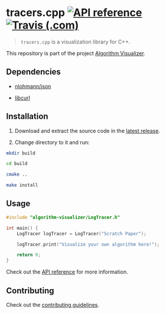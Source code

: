 # tracers.cpp [![API reference](https://img.shields.io/badge/documentation-cpp-red.svg?style=flat-square)](https://algorithm-visualizer.github.io/tracers.cpp/) [![Travis (.com)](https://img.shields.io/travis/com/algorithm-visualizer/tracers.cpp.svg?style=flat-square)](https://travis-ci.com/algorithm-visualizer/tracers.cpp)

> `tracers.cpp` is a visualization library for C++.

This repository is part of the project [Algorithm Visualizer](https://github.com/algorithm-visualizer).

## Dependencies

- [nlohmann/json](https://github.com/nlohmann/json)

- [libcurl](https://curl.haxx.se/libcurl/)

## Installation

1. Download and extract the source code in the [latest release](https://github.com/algorithm-visualizer/tracers.cpp/releases/latest).

2. Change directory to it and run:

```bash
mkdir build

cd build

cmake ..

make install
```

## Usage

```cpp
#include "algorithm-visualizer/LogTracer.h"

int main() {
    LogTracer logTracer = LogTracer("Scratch Paper");

    logTracer.print("Visualize your own algorithm here!");

    return 0;
}
```

Check out the [API reference](https://algorithm-visualizer.github.io/tracers.cpp/) for more information.

## Contributing

Check out the [contributing guidelines](https://github.com/algorithm-visualizer/tracers.cpp/blob/master/CONTRIBUTING.md).

